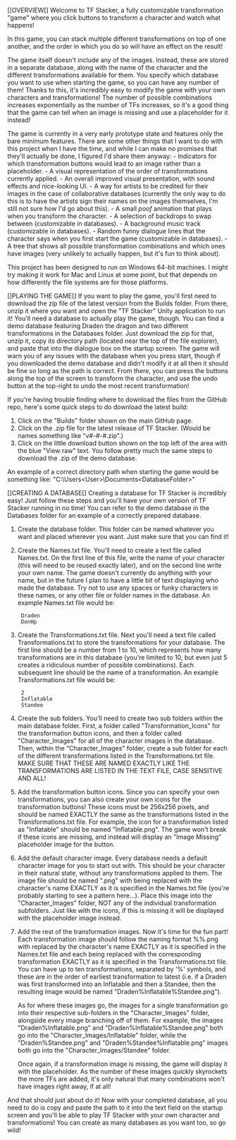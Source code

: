 []OVERVIEW[]
Welcome to TF Stacker, a fully customizable transformation "game" where you click buttons to transform a character and watch what happens!

In this game, you can stack multiple different transformations on top of one another, and the order in which you do so will have an effect on the result!

The game itself doesn't include any of the images. Instead, these are stored in a separate database, along with the name of the character and the different transformations available for them. You specify which database you want to use when starting the game, so you can have any number of them! Thanks to this, it's incredibly easy to modify the game with your own characters and transformations! The number of possible combinations increases exponentially as the number of TFs increases, so it's a good thing that the game can tell when an image is missing and use a placeholder for it instead!

The game is currently in a very early prototype state and features only the bare minimum features. There are some other things that I want to do with this project when I have the time, and while I can make no promises that they'll actually be done, I figured I'd share them anyway:
    - Indicators for which transformation buttons would lead to an image rather than a placeholder.
    - A visual representation of the order of transformations currently applied.
    - An overall improved visual presentation, with sound effects and nice-looking UI.
    - A way for artists to be credited for their images in the case of collaborative databases (currently the only way to do this is to have the artists sign their 
    names on the images themselves, I'm still not sure how I'd go about this).
    - A small *poof* animation that plays when you transform the character.
    - A selection of backdrops to swap between (customizable in databases).
    - A background music track (customizable in databases).
    - Random funny dialogue lines that the character says when you first start the game (customizable in databases).
    - A tree that shows all possible transformation combinations and which ones have images (very unlikely to actually happen, but it's fun to think about).

This project has been designed to run on Windows 64-bit machines. I might try making it work for Mac and Linux at some point, but that depends on how differently the file systems are for those platforms.



[]PLAYING THE GAME[]
If you want to play the game, you'll first need to download the zip file of the latest version from the Builds folder. From there, unzip it where you want and 
open the "TF Stacker" Unity application to run it! You'll need a database to actually play the game, though. You can find a demo database featuring Draden the 
dragon and two different transformations in the Databases folder. Just download the zip for that, unzip it, copy its directory path (located near the top of the file explorer), and paste that into the dialogue box on the startup screen. The game will warn you of any issues with the database when you press start, though if you downloaded the demo database and didn't modify it at all then it should be fine so long as the path is correct. From there, you can press the buttons along the top of the screen to transform the character, and use the undo button at the top-right to undo the most recent transformation!

If you're having trouble finding where to download the files from the GitHub repo, here's some quick steps to do download the latest build:
1. Click on the "Builds" folder shown on the main GitHub page.
2. Click on the .zip file for the latest release of TF Stacker. (Would be names something like "v#-#-#.zip".)
3. Click on the little download button shown on the top left of the area with the blue "View raw" text.
You follow pretty much the same steps to download the .zip of the demo database.

An example of a correct directory path when starting the game would be something like: "C:\Users\<User>\Documents\<DatabaseFolder>"



[]CREATING A DATABASE[]
Creating a database for TF Stacker is incredibly easy! Just follow these steps and you'll have your own version of TF Stacker running in no time! You can refer to the demo database in the Databases folder for an example of a correctly prepared database.

1. Create the database folder.
    This folder can be named whatever you want and placed wherever you want. Just make sure that you can find it!
2. Create the Names.txt file.
    You'll need to create a text file called Names.txt. On the first line of this file, write the name of your character (this will need to be reused exactly later), and on the second line write your own name. The game doesn't currently do anything with your name, but in the future I plan to have a little bit of text displaying who made the database. Try not to use any spaces or funky characters in these names, or any other file or folder names in the database. An example Names.txt file would be:

        Draden
        DonHp

3. Create the Transformations.txt file.
    Next you'll need a text file called Transformations.txt to store the transformations for your database. The first line should be a number from 1 to 10, which represents how many transformations are in this database (you're limited to 10, but even just 5 creates a ridiculous number of possible combinations). Each subsequent line should be the name of a transformation. An example Transformations.txt file would be:

        2
        Inflatable
        Standee

4. Create the sub folders.
    You'll need to create two sub folders within the main database folder. First, a folder called "Transformation_Icons" for the transformation button icons, and then a folder called "Character_Images" for all of the character images in the database. Then, within the "Character_Images" folder, create a sub folder for each of the different transformations listed in the Transformations.txt file. MAKE SURE THAT THESE ARE NAMED EXACTLY LIKE THE TRANSFORMATIONS ARE LISTED IN THE TEXT FILE, CASE SENSITIVE AND ALL!

5. Add the transformation button icons.
    Since you can specify your own transformations, you can also create your own icons for the transformation buttons! These icons must be 256x256 pixels, and should be named EXACTLY the same as the transformations listed in the Transformations.txt file. For example, the icon for a transformation listed as "Inflatable" should be named "Inflatable.png". The game won't break if these icons are missing, and instead will display an "Image Missing" placeholder image for the button.

6. Add the default character image.
    Every database needs a default character image for you to start out with. This should be your character in their natural state, without any transformations applied to them. The image file should be named "<Character>.png" with <Character> being replaced with the character's name EXACTLY as it is specified in the Names.txt file (you're probably starting to see a pattern here...). Place this image into the "Character_Images" folder, NOT any of the individual transformation subfolders. Just like with the icons, if this is missing it will be displayed with the placeholder image instead.

7. Add the rest of the transformation images.
    Now it's time for the fun part! Each transformation image should follow the naming format <Character>%<Transformation>%<Transformation>.png with <Character> replaced by the character's name EXACTLY as it is specified in the Names.txt file and each <Transformation> being replaced with the corresponding transformation EXACTLY as it is specified in the Transformations.txt file. You can have up to ten transformations, separated by '%' symbols, and these are in the order of earliest transformation to latest (i.e. if a Draden was first transformed into an Inflatable and then a Standee, then the resulting image would be named "Draden%Inflatable%Standee.png").

    As for where these images go, the images for a single transformation go into their respective sub-folders in the "Character_Images" folder, alongside every image branching off of them. For example, the images "Draden%Inflatable.png" and "Draden%Inflatable%Standee.png" both go into the "Character_Images/Inflatable" folder, while the "Draden%Standee.png" and "Draden%Standee%Inflatable.png" images both go into the "Character_Images/Standee" folder.

    Once again, if a transformation image is missing, the game will display it with the placeholder. As the number of these images quickly skyrockets the more TFs are added, it's only natural that many combinations won't have images right away, if at all!

And that should just about do it! Now with your completed database, all you need to do is copy and paste the path to it into the text field on the startup screen and you'll be able to play TF Stacker with your own character and transformations! You can create as many databases as you want too, so go wild!